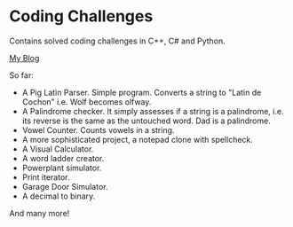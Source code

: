 # Coding Challenges
Contains solved coding challenges in C++, C# and Python.

[My Blog](http://chubek.github.io)

So far:

- A Pig Latin Parser. Simple program. Converts a string to "Latin de Cochon" i.e. Wolf becomes olfway.
- A Palindrome checker. It simply assesses if a string is a palindrome, i.e. its reverse is the same as the untouched word. Dad is a palindrome.
- Vowel Counter. Counts vowels in a string.
- A more sophisticated project, a notepad clone with spellcheck.
- A Visual Calculator.
- A word ladder creator.
- Powerplant simulator.
- Print iterator.
- Garage Door Simulator.
- A decimal to binary.


And many more!

